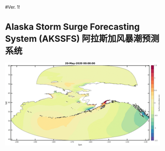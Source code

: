 #Ver. 1!

Alaska Storm Surge Forecasting System (AKSSFS)
阿拉斯加风暴潮预测系统
=========================

<img src="images/eta_5days.gif" alt="hi" class="inline"/> 
